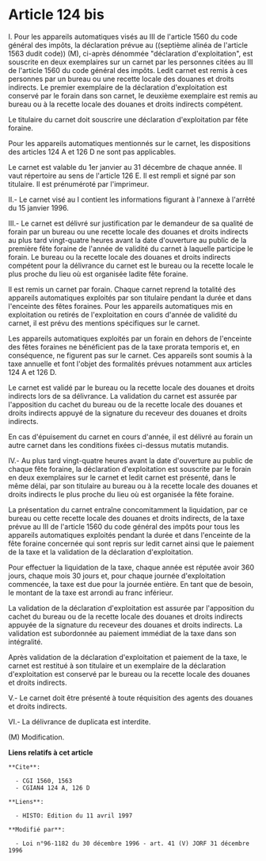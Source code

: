 # Article 124 bis

I. Pour les appareils automatiques visés au III de l'article 1560 du code général des impôts, la déclaration prévue au
((septième alinéa de l'article 1563 dudit code)) (M), ci-après dénommée "déclaration d'exploitation", est souscrite en deux
exemplaires sur un carnet par les personnes citées au III de l'article 1560 du code général des impôts. Ledit carnet est
remis à ces personnes par un bureau ou une recette locale des douanes et droits indirects. Le premier exemplaire de la
déclaration d'exploitation est conservé par le forain dans son carnet, le deuxième exemplaire est remis au bureau ou à la
recette locale des douanes et droits indirects compétent.

Le titulaire du carnet doit souscrire une déclaration d'exploitation par fête foraine.

Pour les appareils automatiques mentionnés sur le carnet, les dispositions des articles 124 A et 126 D ne sont pas
applicables.

Le carnet est valable du 1er janvier au 31 décembre de chaque année. Il vaut répertoire au sens de l'article 126 E. Il est
rempli et signé par son titulaire. Il est prénuméroté par l'imprimeur.

II.- Le carnet visé au I contient les informations figurant à l'annexe à l'arrêté du 15 janvier 1996.

III.- Le carnet est délivré sur justification par le demandeur de sa qualité de forain par un bureau ou une recette locale
des douanes et droits indirects au plus tard vingt-quatre heures avant la date d'ouverture au public de la première fête
foraine de l'année de validité du carnet à laquelle participe le forain. Le bureau ou la recette locale des douanes et droits
indirects compétent pour la délivrance du carnet est le bureau ou la recette locale le plus proche du lieu où est organisée
ladite fête foraine.

Il est remis un carnet par forain. Chaque carnet reprend la totalité des appareils automatiques exploités par son titulaire
pendant la durée et dans l'enceinte des fêtes foraines. Pour les appareils automatiques mis en exploitation ou retirés de
l'exploitation en cours d'année de validité du carnet, il est prévu des mentions spécifiques sur le carnet.

Les appareils automatiques exploités par un forain en dehors de l'enceinte des fêtes foraines ne bénéficient pas de la taxe
prorata temporis et, en conséquence, ne figurent pas sur le carnet. Ces appareils sont soumis à la taxe annuelle et font
l'objet des formalités prévues notamment aux articles 124 A et 126 D.

Le carnet est validé par le bureau ou la recette locale des douanes et droits indirects lors de sa délivrance. La validation
du carnet est assurée par l'apposition du cachet du bureau ou de la recette locale des douanes et droits indirects appuyé de
la signature du receveur des douanes et droits indirects.

En cas d'épuisement du carnet en cours d'année, il est délivré au forain un autre carnet dans les conditions fixées ci-dessus
mutatis mutandis.

IV.- Au plus tard vingt-quatre heures avant la date d'ouverture au public de chaque fête foraine, la déclaration
d'exploitation est souscrite par le forain en deux exemplaires sur le carnet et ledit carnet est présenté, dans le même
délai, par son titulaire au bureau ou à la recette locale des douanes et droits indirects le plus proche du lieu où est
organisée la fête foraine.

La présentation du carnet entraîne concomitamment la liquidation, par ce bureau ou cette recette locale des douanes et droits
indirects, de la taxe prévue au III de l'article 1560 du code général des impôts pour tous les appareils automatiques
exploités pendant la durée et dans l'enceinte de la fête foraine concernée qui sont repris sur ledit carnet ainsi que le
paiement de la taxe et la validation de la déclaration d'exploitation.

Pour effectuer la liquidation de la taxe, chaque année est réputée avoir 360 jours, chaque mois 30 jours et, pour chaque
journée d'exploitation commencée, la taxe est due pour la journée entière. En tant que de besoin, le montant de la taxe est
arrondi au franc inférieur.

La validation de la déclaration d'exploitation est assurée par l'apposition du cachet du bureau ou de la recette locale des
douanes et droits indirects appuyée de la signature du receveur des douanes et droits indirects. La validation est
subordonnée au paiement immédiat de la taxe dans son intégralité.

Après validation de la déclaration d'exploitation et paiement de la taxe, le carnet est restitué à son titulaire et un
exemplaire de la déclaration d'exploitation est conservé par le bureau ou la recette locale des douanes et droits indirects.

V.- Le carnet doit être présenté à toute réquisition des agents des douanes et droits indirects.

VI.- La délivrance de duplicata est interdite.

(M) Modification.

**Liens relatifs à cet article**

	**Cite**:

	  - CGI 1560, 1563
	  - CGIAN4 124 A, 126 D

	**Liens**:

	  - HISTO: Edition du 11 avril 1997

	**Modifié par**:

	  - Loi n°96-1182 du 30 décembre 1996 - art. 41 (V) JORF 31 décembre 1996
